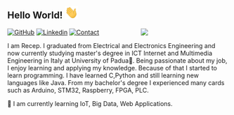 <h2> Hello World! <img src="https://raw.githubusercontent.com/ABSphreak/ABSphreak/master/gifs/Hi.gif" width="30px"></h2>

<img align="right" src="https://github.com/rajput2107/rajput2107/blob/master/Assets/Developer.gif" width='200'/>

[![GitHub](https://img.shields.io/badge/SUPPORT%20AT-GITHUB-blue?style=for-the-badge&logo=github)](https://github.com/RecepBlby) [![Linkedin](https://img.shields.io/badge/MY%20PROFILE-Linkedin-blue?style=for-the-badge&logo=github)](https://www.linkedin.com/in/recepbalibey/) 
 [![Contact](https://img.shields.io/badge/CONTACT-GMAIL-yellow?style=for-the-badge&logo=gmail&logoColor=white)](mailto:recepbalibey@gmail.com)
 
I am Recep. I graduated from Electrical and Electronics Engineering and now currently studying master's degree 
in ICT Internet and Multimedia Engineering in Italy at University of Padua🏫. 
Being passionate about my job, I enjoy learning and applying my knowledge. Because of that I started to learn programming. 
I have learned C,Python and still learning new languages like Java. From my bachelor's degree I experienced many cards 
such as Arduino, STM32, Raspberry, FPGA, PLC. 

🌱 I am currently learning IoT, Big Data, Web Applications.
